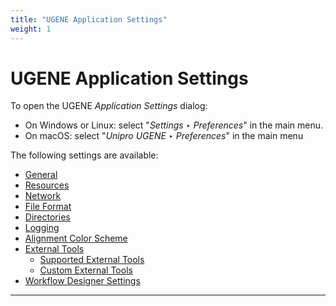 ```yaml
---
title: "UGENE Application Settings"
weight: 1
---
```



# UGENE Application Settings

To open the UGENE _Application Settings_ dialog:

*   On Windows or Linux: select "_Settings ‣ Preferences_" in the main menu.
*   On macOS: select "_Unipro UGENE_ _‣ Preferences_" in the main menu

The following settings are available:

*   [General](general.md)
*   [Resources](resources.md)
*   [Network](network.md)
*   [File Format](file-format.md)
*   [Directories](directories.md)
*   [Logging](logging.md)
*   [Alignment Color Scheme](alignment-color-scheme.md)
*   [External Tools](external-tools.md)
    *   [Supported External Tools](supported-external-tools.md)
    *   [Custom External Tools](custom-external-tools.md)
*   [Workflow Designer Settings](workflow-designer-settings.md)


------------------------------------------------------------------------------------------------------------------------------------------------------------------------------------------------------------------------------------------------------------------------------------------------------------------------------------------------------------------------------------------------------------------------------------------------------------------------------------------------------------------------------------------------------------------------------------------------------
